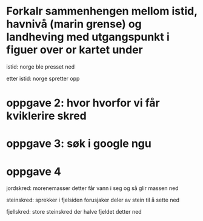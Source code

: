 # Forkalr sammenhengen mellom istid, havnivå (marin grense) og landheving med utgangspunkt i figuer over or kartet under

istid: norge ble presset ned

etter istid: norge spretter opp

# oppgave 2: hvor hvorfor vi får kviklerire skred

# oppgave 3: søk i google ngu

# oppgave 4

jordskred: morenemasser detter får vann i seg og så glir massen ned

steinskred: sprekker i fjelsiden forusjaker deler av stein til å sette ned

fjellskred: store steinskred der halve fjeldet detter ned
